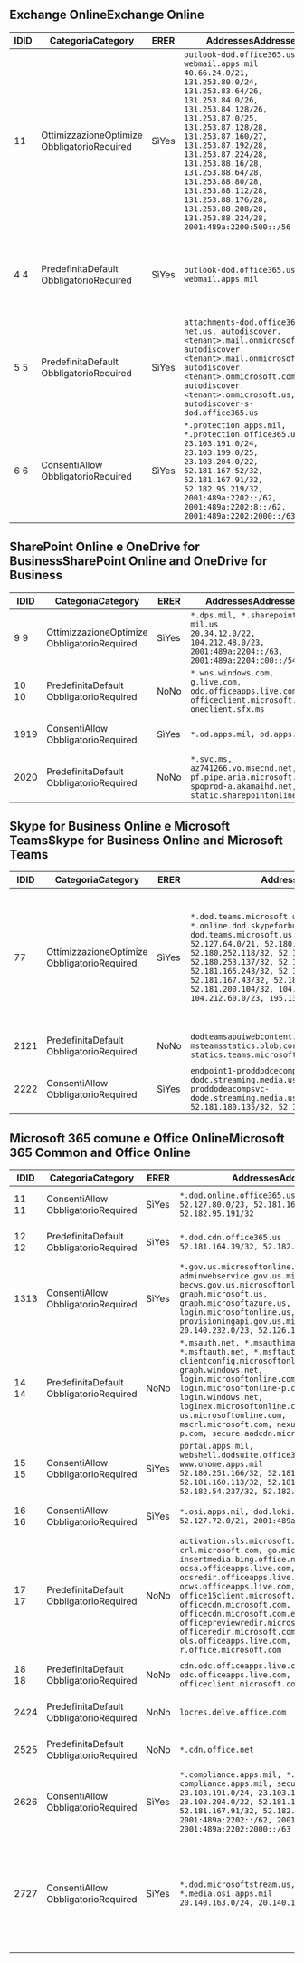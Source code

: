 <!--THIS FILE IS AUTOMATICALLY GENERATED. MANUAL CHANGES WILL BE OVERWRITTEN.-->
<!--Please contact the Office 365 Endpoints team with any questions.-->
<!--USGovDoD endpoints version 2020072800-->
<!--File generated 2020-08-07 14:00:30.3166-->

## <a name="exchange-online"></a><span data-ttu-id="080fb-101">Exchange Online</span><span class="sxs-lookup"><span data-stu-id="080fb-101">Exchange Online</span></span>

<span data-ttu-id="080fb-102">ID</span><span class="sxs-lookup"><span data-stu-id="080fb-102">ID</span></span> | <span data-ttu-id="080fb-103">Categoria</span><span class="sxs-lookup"><span data-stu-id="080fb-103">Category</span></span> | <span data-ttu-id="080fb-104">ER</span><span class="sxs-lookup"><span data-stu-id="080fb-104">ER</span></span> | <span data-ttu-id="080fb-105">Addresses</span><span class="sxs-lookup"><span data-stu-id="080fb-105">Addresses</span></span> | <span data-ttu-id="080fb-106">Porte</span><span class="sxs-lookup"><span data-stu-id="080fb-106">Ports</span></span>
-- | -------------------- | --- | ---------------------------------------------------------------------------------------------------------------------------------------------------------------------------------------------------------------------------------------------------------------------------------------------------------------------------------------------------------------------------------------------- | -------------------------------
<span data-ttu-id="080fb-107">1</span><span class="sxs-lookup"><span data-stu-id="080fb-107">1</span></span> | <span data-ttu-id="080fb-108">Ottimizzazione</span><span class="sxs-lookup"><span data-stu-id="080fb-108">Optimize</span></span><BR><span data-ttu-id="080fb-109">Obbligatorio</span><span class="sxs-lookup"><span data-stu-id="080fb-109">Required</span></span> | <span data-ttu-id="080fb-110">Sì</span><span class="sxs-lookup"><span data-stu-id="080fb-110">Yes</span></span> | `outlook-dod.office365.us, webmail.apps.mil`<BR>`40.66.24.0/21, 131.253.80.0/24, 131.253.83.64/26, 131.253.84.0/26, 131.253.84.128/26, 131.253.87.0/25, 131.253.87.128/28, 131.253.87.160/27, 131.253.87.192/28, 131.253.87.224/28, 131.253.88.16/28, 131.253.88.64/28, 131.253.88.80/28, 131.253.88.112/28, 131.253.88.176/28, 131.253.88.208/28, 131.253.88.224/28, 2001:489a:2200:500::/56` | <span data-ttu-id="080fb-111">**TCP:** 443, 80</span><span class="sxs-lookup"><span data-stu-id="080fb-111">**TCP:** 443, 80</span></span>
<span data-ttu-id="080fb-112">4 </span><span class="sxs-lookup"><span data-stu-id="080fb-112">4</span></span> | <span data-ttu-id="080fb-113">Predefinita</span><span class="sxs-lookup"><span data-stu-id="080fb-113">Default</span></span><BR><span data-ttu-id="080fb-114">Obbligatorio</span><span class="sxs-lookup"><span data-stu-id="080fb-114">Required</span></span> | <span data-ttu-id="080fb-115">Sì</span><span class="sxs-lookup"><span data-stu-id="080fb-115">Yes</span></span> | `outlook-dod.office365.us, webmail.apps.mil` | <span data-ttu-id="080fb-116">**TCP:** 143, 25, 587, 993, 995</span><span class="sxs-lookup"><span data-stu-id="080fb-116">**TCP:** 143, 25, 587, 993, 995</span></span>
<span data-ttu-id="080fb-117">5 </span><span class="sxs-lookup"><span data-stu-id="080fb-117">5</span></span> | <span data-ttu-id="080fb-118">Predefinita</span><span class="sxs-lookup"><span data-stu-id="080fb-118">Default</span></span><BR><span data-ttu-id="080fb-119">Obbligatorio</span><span class="sxs-lookup"><span data-stu-id="080fb-119">Required</span></span> | <span data-ttu-id="080fb-120">Sì</span><span class="sxs-lookup"><span data-stu-id="080fb-120">Yes</span></span> | `attachments-dod.office365-net.us, autodiscover.<tenant>.mail.onmicrosoft.com, autodiscover.<tenant>.mail.onmicrosoft.us, autodiscover.<tenant>.onmicrosoft.com, autodiscover.<tenant>.onmicrosoft.us, autodiscover-s-dod.office365.us` | <span data-ttu-id="080fb-121">**TCP:** 443, 80</span><span class="sxs-lookup"><span data-stu-id="080fb-121">**TCP:** 443, 80</span></span>
<span data-ttu-id="080fb-122">6 </span><span class="sxs-lookup"><span data-stu-id="080fb-122">6</span></span> | <span data-ttu-id="080fb-123">Consenti</span><span class="sxs-lookup"><span data-stu-id="080fb-123">Allow</span></span><BR><span data-ttu-id="080fb-124">Obbligatorio</span><span class="sxs-lookup"><span data-stu-id="080fb-124">Required</span></span> | <span data-ttu-id="080fb-125">Sì</span><span class="sxs-lookup"><span data-stu-id="080fb-125">Yes</span></span> | `*.protection.apps.mil, *.protection.office365.us`<BR>`23.103.191.0/24, 23.103.199.0/25, 23.103.204.0/22, 52.181.167.52/32, 52.181.167.91/32, 52.182.95.219/32, 2001:489a:2202::/62, 2001:489a:2202:8::/62, 2001:489a:2202:2000::/63` | <span data-ttu-id="080fb-126">**TCP:** 25, 443</span><span class="sxs-lookup"><span data-stu-id="080fb-126">**TCP:** 25, 443</span></span>

## <a name="sharepoint-online-and-onedrive-for-business"></a><span data-ttu-id="080fb-127">SharePoint Online e OneDrive for Business</span><span class="sxs-lookup"><span data-stu-id="080fb-127">SharePoint Online and OneDrive for Business</span></span>

<span data-ttu-id="080fb-128">ID</span><span class="sxs-lookup"><span data-stu-id="080fb-128">ID</span></span> | <span data-ttu-id="080fb-129">Categoria</span><span class="sxs-lookup"><span data-stu-id="080fb-129">Category</span></span> | <span data-ttu-id="080fb-130">ER</span><span class="sxs-lookup"><span data-stu-id="080fb-130">ER</span></span> | <span data-ttu-id="080fb-131">Addresses</span><span class="sxs-lookup"><span data-stu-id="080fb-131">Addresses</span></span> | <span data-ttu-id="080fb-132">Porte</span><span class="sxs-lookup"><span data-stu-id="080fb-132">Ports</span></span>
-- | -------------------- | --- | ------------------------------------------------------------------------------------------------------------------- | ----------------
<span data-ttu-id="080fb-133">9 </span><span class="sxs-lookup"><span data-stu-id="080fb-133">9</span></span> | <span data-ttu-id="080fb-134">Ottimizzazione</span><span class="sxs-lookup"><span data-stu-id="080fb-134">Optimize</span></span><BR><span data-ttu-id="080fb-135">Obbligatorio</span><span class="sxs-lookup"><span data-stu-id="080fb-135">Required</span></span> | <span data-ttu-id="080fb-136">Sì</span><span class="sxs-lookup"><span data-stu-id="080fb-136">Yes</span></span> | `*.dps.mil, *.sharepoint-mil.us`<BR>`20.34.12.0/22, 104.212.48.0/23, 2001:489a:2204::/63, 2001:489a:2204:c00::/54` | <span data-ttu-id="080fb-137">**TCP:** 443, 80</span><span class="sxs-lookup"><span data-stu-id="080fb-137">**TCP:** 443, 80</span></span>
<span data-ttu-id="080fb-138">10 </span><span class="sxs-lookup"><span data-stu-id="080fb-138">10</span></span> | <span data-ttu-id="080fb-139">Predefinita</span><span class="sxs-lookup"><span data-stu-id="080fb-139">Default</span></span><BR><span data-ttu-id="080fb-140">Obbligatorio</span><span class="sxs-lookup"><span data-stu-id="080fb-140">Required</span></span> | <span data-ttu-id="080fb-141">No</span><span class="sxs-lookup"><span data-stu-id="080fb-141">No</span></span> | `*.wns.windows.com, g.live.com, odc.officeapps.live.com, officeclient.microsoft.com, oneclient.sfx.ms` | <span data-ttu-id="080fb-142">**TCP:** 443, 80</span><span class="sxs-lookup"><span data-stu-id="080fb-142">**TCP:** 443, 80</span></span>
<span data-ttu-id="080fb-143">19</span><span class="sxs-lookup"><span data-stu-id="080fb-143">19</span></span> | <span data-ttu-id="080fb-144">Consenti</span><span class="sxs-lookup"><span data-stu-id="080fb-144">Allow</span></span><BR><span data-ttu-id="080fb-145">Obbligatorio</span><span class="sxs-lookup"><span data-stu-id="080fb-145">Required</span></span> | <span data-ttu-id="080fb-146">Sì</span><span class="sxs-lookup"><span data-stu-id="080fb-146">Yes</span></span> | `*.od.apps.mil, od.apps.mil` | <span data-ttu-id="080fb-147">**TCP:** 443, 80</span><span class="sxs-lookup"><span data-stu-id="080fb-147">**TCP:** 443, 80</span></span>
<span data-ttu-id="080fb-148">20</span><span class="sxs-lookup"><span data-stu-id="080fb-148">20</span></span> | <span data-ttu-id="080fb-149">Predefinita</span><span class="sxs-lookup"><span data-stu-id="080fb-149">Default</span></span><BR><span data-ttu-id="080fb-150">Obbligatorio</span><span class="sxs-lookup"><span data-stu-id="080fb-150">Required</span></span> | <span data-ttu-id="080fb-151">No</span><span class="sxs-lookup"><span data-stu-id="080fb-151">No</span></span> | `*.svc.ms, az741266.vo.msecnd.net, pf.pipe.aria.microsoft.com, spoprod-a.akamaihd.net, static.sharepointonline.com` | <span data-ttu-id="080fb-152">**TCP:** 443, 80</span><span class="sxs-lookup"><span data-stu-id="080fb-152">**TCP:** 443, 80</span></span>

## <a name="skype-for-business-online-and-microsoft-teams"></a><span data-ttu-id="080fb-153">Skype for Business Online e Microsoft Teams</span><span class="sxs-lookup"><span data-stu-id="080fb-153">Skype for Business Online and Microsoft Teams</span></span>

<span data-ttu-id="080fb-154">ID</span><span class="sxs-lookup"><span data-stu-id="080fb-154">ID</span></span> | <span data-ttu-id="080fb-155">Categoria</span><span class="sxs-lookup"><span data-stu-id="080fb-155">Category</span></span> | <span data-ttu-id="080fb-156">ER</span><span class="sxs-lookup"><span data-stu-id="080fb-156">ER</span></span> | <span data-ttu-id="080fb-157">Addresses</span><span class="sxs-lookup"><span data-stu-id="080fb-157">Addresses</span></span> | <span data-ttu-id="080fb-158">Porte</span><span class="sxs-lookup"><span data-stu-id="080fb-158">Ports</span></span>
-- | -------------------- | --- | -------------------------------------------------------------------------------------------------------------------------------------------------------------------------------------------------------------------------------------------------------------------------------------------------------------------------------------------------------- | -----------------------------------------------
<span data-ttu-id="080fb-159">7</span><span class="sxs-lookup"><span data-stu-id="080fb-159">7</span></span> | <span data-ttu-id="080fb-160">Ottimizzazione</span><span class="sxs-lookup"><span data-stu-id="080fb-160">Optimize</span></span><BR><span data-ttu-id="080fb-161">Obbligatorio</span><span class="sxs-lookup"><span data-stu-id="080fb-161">Required</span></span> | <span data-ttu-id="080fb-162">Sì</span><span class="sxs-lookup"><span data-stu-id="080fb-162">Yes</span></span> | `*.dod.teams.microsoft.us, *.online.dod.skypeforbusiness.us, dod.teams.microsoft.us`<BR>`52.127.64.0/21, 52.180.249.148/32, 52.180.252.118/32, 52.180.252.187/32, 52.180.253.137/32, 52.180.253.154/32, 52.181.165.243/32, 52.181.166.119/32, 52.181.167.43/32, 52.181.167.64/32, 52.181.200.104/32, 104.212.32.0/22, 104.212.60.0/23, 195.134.240.0/22` | <span data-ttu-id="080fb-163">**TCP:** 443</span><span class="sxs-lookup"><span data-stu-id="080fb-163">**TCP:** 443</span></span><BR><span data-ttu-id="080fb-164">**UDP:** 3478, 3479, 3480, 3481</span><span class="sxs-lookup"><span data-stu-id="080fb-164">**UDP:** 3478, 3479, 3480, 3481</span></span>
<span data-ttu-id="080fb-165"> 21</span><span class="sxs-lookup"><span data-stu-id="080fb-165">21</span></span> | <span data-ttu-id="080fb-166">Predefinita</span><span class="sxs-lookup"><span data-stu-id="080fb-166">Default</span></span><BR><span data-ttu-id="080fb-167">Obbligatorio</span><span class="sxs-lookup"><span data-stu-id="080fb-167">Required</span></span> | <span data-ttu-id="080fb-168">No</span><span class="sxs-lookup"><span data-stu-id="080fb-168">No</span></span> | `dodteamsapuiwebcontent.blob.core.usgovcloudapi.net, msteamsstatics.blob.core.usgovcloudapi.net, statics.teams.microsoft.com` | <span data-ttu-id="080fb-169">**TCP:** 443</span><span class="sxs-lookup"><span data-stu-id="080fb-169">**TCP:** 443</span></span>
<span data-ttu-id="080fb-170">22</span><span class="sxs-lookup"><span data-stu-id="080fb-170">22</span></span> | <span data-ttu-id="080fb-171">Consenti</span><span class="sxs-lookup"><span data-stu-id="080fb-171">Allow</span></span><BR><span data-ttu-id="080fb-172">Obbligatorio</span><span class="sxs-lookup"><span data-stu-id="080fb-172">Required</span></span> | <span data-ttu-id="080fb-173">Sì</span><span class="sxs-lookup"><span data-stu-id="080fb-173">Yes</span></span> | `endpoint1-proddodcecompsvc-dodc.streaming.media.usgovcloudapi.net, endpoint1-proddodeacompsvc-dode.streaming.media.usgovcloudapi.net`<BR>`52.181.180.135/32, 52.182.53.6/32` | <span data-ttu-id="080fb-174">**TCP:** 443</span><span class="sxs-lookup"><span data-stu-id="080fb-174">**TCP:** 443</span></span>

## <a name="microsoft-365-common-and-office-online"></a><span data-ttu-id="080fb-175">Microsoft 365 comune e Office Online</span><span class="sxs-lookup"><span data-stu-id="080fb-175">Microsoft 365 Common and Office Online</span></span>

<span data-ttu-id="080fb-176">ID</span><span class="sxs-lookup"><span data-stu-id="080fb-176">ID</span></span> | <span data-ttu-id="080fb-177">Categoria</span><span class="sxs-lookup"><span data-stu-id="080fb-177">Category</span></span> | <span data-ttu-id="080fb-178">ER</span><span class="sxs-lookup"><span data-stu-id="080fb-178">ER</span></span> | <span data-ttu-id="080fb-179">Addresses</span><span class="sxs-lookup"><span data-stu-id="080fb-179">Addresses</span></span> | <span data-ttu-id="080fb-180">Porte</span><span class="sxs-lookup"><span data-stu-id="080fb-180">Ports</span></span>
-- | ------------------- | --- | ---------------------------------------------------------------------------------------------------------------------------------------------------------------------------------------------------------------------------------------------------------------------------------------------------------------------------------------------------------------------------------------------- | ------------------------------------
<span data-ttu-id="080fb-181">11 </span><span class="sxs-lookup"><span data-stu-id="080fb-181">11</span></span> | <span data-ttu-id="080fb-182">Consenti</span><span class="sxs-lookup"><span data-stu-id="080fb-182">Allow</span></span><BR><span data-ttu-id="080fb-183">Obbligatorio</span><span class="sxs-lookup"><span data-stu-id="080fb-183">Required</span></span> | <span data-ttu-id="080fb-184">Sì</span><span class="sxs-lookup"><span data-stu-id="080fb-184">Yes</span></span> | `*.dod.online.office365.us`<BR>`52.127.80.0/23, 52.181.164.39/32, 52.182.95.191/32` | <span data-ttu-id="080fb-185">**TCP:** 443</span><span class="sxs-lookup"><span data-stu-id="080fb-185">**TCP:** 443</span></span>
<span data-ttu-id="080fb-186">12 </span><span class="sxs-lookup"><span data-stu-id="080fb-186">12</span></span> | <span data-ttu-id="080fb-187">Predefinita</span><span class="sxs-lookup"><span data-stu-id="080fb-187">Default</span></span><BR><span data-ttu-id="080fb-188">Obbligatorio</span><span class="sxs-lookup"><span data-stu-id="080fb-188">Required</span></span> | <span data-ttu-id="080fb-189">Sì</span><span class="sxs-lookup"><span data-stu-id="080fb-189">Yes</span></span> | `*.dod.cdn.office365.us`<BR>`52.181.164.39/32, 52.182.95.191/32` | <span data-ttu-id="080fb-190">**TCP:** 443</span><span class="sxs-lookup"><span data-stu-id="080fb-190">**TCP:** 443</span></span>
<span data-ttu-id="080fb-191">13</span><span class="sxs-lookup"><span data-stu-id="080fb-191">13</span></span> | <span data-ttu-id="080fb-192">Consenti</span><span class="sxs-lookup"><span data-stu-id="080fb-192">Allow</span></span><BR><span data-ttu-id="080fb-193">Obbligatorio</span><span class="sxs-lookup"><span data-stu-id="080fb-193">Required</span></span> | <span data-ttu-id="080fb-194">Sì</span><span class="sxs-lookup"><span data-stu-id="080fb-194">Yes</span></span> | `*.gov.us.microsoftonline.com, adminwebservice.gov.us.microsoftonline.com, becws.gov.us.microsoftonline.com, dod-graph.microsoft.us, graph.microsoftazure.us, login.microsoftonline.us, provisioningapi.gov.us.microsoftonline.com`<BR>`20.140.232.0/23, 52.126.194.0/23` | <span data-ttu-id="080fb-195">**TCP:** 443</span><span class="sxs-lookup"><span data-stu-id="080fb-195">**TCP:** 443</span></span>
<span data-ttu-id="080fb-196">14 </span><span class="sxs-lookup"><span data-stu-id="080fb-196">14</span></span> | <span data-ttu-id="080fb-197">Predefinita</span><span class="sxs-lookup"><span data-stu-id="080fb-197">Default</span></span><BR><span data-ttu-id="080fb-198">Obbligatorio</span><span class="sxs-lookup"><span data-stu-id="080fb-198">Required</span></span> | <span data-ttu-id="080fb-199">No</span><span class="sxs-lookup"><span data-stu-id="080fb-199">No</span></span> | `*.msauth.net, *.msauthimages.us, *.msftauth.net, *.msftauthimages.us, clientconfig.microsoftonline-p.net, graph.windows.net, login.microsoftonline.com, login.microsoftonline-p.com, login.windows.net, loginex.microsoftonline.com, login-us.microsoftonline.com, mscrl.microsoft.com, nexus.microsoftonline-p.com, secure.aadcdn.microsoftonline-p.com` | <span data-ttu-id="080fb-200">**TCP:** 443</span><span class="sxs-lookup"><span data-stu-id="080fb-200">**TCP:** 443</span></span>
<span data-ttu-id="080fb-201">15 </span><span class="sxs-lookup"><span data-stu-id="080fb-201">15</span></span> | <span data-ttu-id="080fb-202">Consenti</span><span class="sxs-lookup"><span data-stu-id="080fb-202">Allow</span></span><BR><span data-ttu-id="080fb-203">Obbligatorio</span><span class="sxs-lookup"><span data-stu-id="080fb-203">Required</span></span> | <span data-ttu-id="080fb-204">Sì</span><span class="sxs-lookup"><span data-stu-id="080fb-204">Yes</span></span> | `portal.apps.mil, webshell.dodsuite.office365.us, www.ohome.apps.mil`<BR>`52.180.251.166/32, 52.181.160.19/32, 52.181.160.113/32, 52.181.160.236/32, 52.182.54.237/32, 52.182.92.132/32` | <span data-ttu-id="080fb-205">**TCP:** 443</span><span class="sxs-lookup"><span data-stu-id="080fb-205">**TCP:** 443</span></span>
<span data-ttu-id="080fb-206">16 </span><span class="sxs-lookup"><span data-stu-id="080fb-206">16</span></span> | <span data-ttu-id="080fb-207">Consenti</span><span class="sxs-lookup"><span data-stu-id="080fb-207">Allow</span></span><BR><span data-ttu-id="080fb-208">Obbligatorio</span><span class="sxs-lookup"><span data-stu-id="080fb-208">Required</span></span> | <span data-ttu-id="080fb-209">Sì</span><span class="sxs-lookup"><span data-stu-id="080fb-209">Yes</span></span> | `*.osi.apps.mil, dod.loki.office365.us`<BR>`52.127.72.0/21, 2001:489a:2206::/48` | <span data-ttu-id="080fb-210">**TCP:** 443</span><span class="sxs-lookup"><span data-stu-id="080fb-210">**TCP:** 443</span></span>
<span data-ttu-id="080fb-211">17 </span><span class="sxs-lookup"><span data-stu-id="080fb-211">17</span></span> | <span data-ttu-id="080fb-212">Predefinita</span><span class="sxs-lookup"><span data-stu-id="080fb-212">Default</span></span><BR><span data-ttu-id="080fb-213">Obbligatorio</span><span class="sxs-lookup"><span data-stu-id="080fb-213">Required</span></span> | <span data-ttu-id="080fb-214">No</span><span class="sxs-lookup"><span data-stu-id="080fb-214">No</span></span> | `activation.sls.microsoft.com, crl.microsoft.com, go.microsoft.com, insertmedia.bing.office.net, ocsa.officeapps.live.com, ocsredir.officeapps.live.com, ocws.officeapps.live.com, office15client.microsoft.com, officecdn.microsoft.com, officecdn.microsoft.com.edgesuite.net, officepreviewredir.microsoft.com, officeredir.microsoft.com, ols.officeapps.live.com, r.office.microsoft.com` | <span data-ttu-id="080fb-215">**TCP:** 443, 80</span><span class="sxs-lookup"><span data-stu-id="080fb-215">**TCP:** 443, 80</span></span>
<span data-ttu-id="080fb-216">18 </span><span class="sxs-lookup"><span data-stu-id="080fb-216">18</span></span> | <span data-ttu-id="080fb-217">Predefinita</span><span class="sxs-lookup"><span data-stu-id="080fb-217">Default</span></span><BR><span data-ttu-id="080fb-218">Obbligatorio</span><span class="sxs-lookup"><span data-stu-id="080fb-218">Required</span></span> | <span data-ttu-id="080fb-219">No</span><span class="sxs-lookup"><span data-stu-id="080fb-219">No</span></span> | `cdn.odc.officeapps.live.com, odc.officeapps.live.com, officeclient.microsoft.com` | <span data-ttu-id="080fb-220">**TCP:** 443, 80</span><span class="sxs-lookup"><span data-stu-id="080fb-220">**TCP:** 443, 80</span></span>
<span data-ttu-id="080fb-221">24</span><span class="sxs-lookup"><span data-stu-id="080fb-221">24</span></span> | <span data-ttu-id="080fb-222">Predefinita</span><span class="sxs-lookup"><span data-stu-id="080fb-222">Default</span></span><BR><span data-ttu-id="080fb-223">Obbligatorio</span><span class="sxs-lookup"><span data-stu-id="080fb-223">Required</span></span> | <span data-ttu-id="080fb-224">No</span><span class="sxs-lookup"><span data-stu-id="080fb-224">No</span></span> | `lpcres.delve.office.com` | <span data-ttu-id="080fb-225">**TCP:** 443</span><span class="sxs-lookup"><span data-stu-id="080fb-225">**TCP:** 443</span></span>
<span data-ttu-id="080fb-226">25</span><span class="sxs-lookup"><span data-stu-id="080fb-226">25</span></span> | <span data-ttu-id="080fb-227">Predefinita</span><span class="sxs-lookup"><span data-stu-id="080fb-227">Default</span></span><BR><span data-ttu-id="080fb-228">Obbligatorio</span><span class="sxs-lookup"><span data-stu-id="080fb-228">Required</span></span> | <span data-ttu-id="080fb-229">No</span><span class="sxs-lookup"><span data-stu-id="080fb-229">No</span></span> | `*.cdn.office.net` | <span data-ttu-id="080fb-230">**TCP:** 443</span><span class="sxs-lookup"><span data-stu-id="080fb-230">**TCP:** 443</span></span>
<span data-ttu-id="080fb-231">26</span><span class="sxs-lookup"><span data-stu-id="080fb-231">26</span></span> | <span data-ttu-id="080fb-232">Consenti</span><span class="sxs-lookup"><span data-stu-id="080fb-232">Allow</span></span><BR><span data-ttu-id="080fb-233">Obbligatorio</span><span class="sxs-lookup"><span data-stu-id="080fb-233">Required</span></span> | <span data-ttu-id="080fb-234">Sì</span><span class="sxs-lookup"><span data-stu-id="080fb-234">Yes</span></span> | `*.compliance.apps.mil, *.security.apps.mil, compliance.apps.mil, security.apps.mil`<BR>`23.103.191.0/24, 23.103.199.0/25, 23.103.204.0/22, 52.181.167.52/32, 52.181.167.91/32, 52.182.95.219/32, 2001:489a:2202::/62, 2001:489a:2202:8::/62, 2001:489a:2202:2000::/63` | <span data-ttu-id="080fb-235">**TCP:** 443, 80</span><span class="sxs-lookup"><span data-stu-id="080fb-235">**TCP:** 443, 80</span></span>
<span data-ttu-id="080fb-236">27</span><span class="sxs-lookup"><span data-stu-id="080fb-236">27</span></span> | <span data-ttu-id="080fb-237">Consenti</span><span class="sxs-lookup"><span data-stu-id="080fb-237">Allow</span></span><BR><span data-ttu-id="080fb-238">Obbligatorio</span><span class="sxs-lookup"><span data-stu-id="080fb-238">Required</span></span> | <span data-ttu-id="080fb-239">Sì</span><span class="sxs-lookup"><span data-stu-id="080fb-239">Yes</span></span> | `*.dod.microsoftstream.us, *.media.osi.apps.mil`<BR>`20.140.163.0/24, 20.140.164.0/24` | <span data-ttu-id="080fb-240">**TCP:** 1935, 1936, 2935, 2936, 443</span><span class="sxs-lookup"><span data-stu-id="080fb-240">**TCP:** 1935, 1936, 2935, 2936, 443</span></span>
